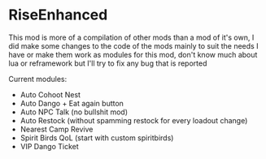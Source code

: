 # RiseEnhanced

This mod is more of a compilation of other mods than a mod of it's own, I did make some changes to the code of the mods mainly to suit the needs I have or make them work as modules for this mod, don't know much about lua or reframework but I'll try to fix any bug that is reported

Current modules:

- Auto Cohoot Nest
- Auto Dango + Eat again button
- Auto NPC Talk (no bullshit mod)
- Auto Restock (without spamming restock for every loadout change)
- Nearest Camp Revive
- Spirit Birds QoL (start with custom spiritbirds)
- VIP Dango Ticket
